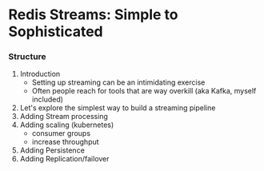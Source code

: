 # Redis Streams: Simple to Sophisticated

### Structure
1. Introduction
    - Setting up streaming can be an intimidating exercise
    - Often people reach for tools that are way overkill (aka Kafka, myself included)
2. Let's explore the simplest way to build a streaming pipeline
3. Adding Stream processing
3. Adding scaling (kubernetes)
    - consumer groups
    - increase throughput
3. Adding Persistence
4. Adding Replication/failover

